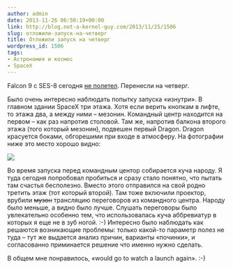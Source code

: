 ```yaml
---
author: admin
date: 2013-11-26 06:50:19+00:00
link: http://blog.not-a-kernel-guy.com/2013/11/25/1506
slug: отложили-запуск-на-четверг
title: Отложили запуск на четверг
wordpress_id: 1506
tags:
- Астрономия и космос
- SpaceX
---
```


Falcon 9 c SES-8 сегодня [не полетел](http://www.reddit.com/r/spacex/comments/1rfc17/rspacex_falcon_9_v11_ses8_official_launch/). Перенесли на четверг.

Было очень интересно наблюдать попытку запуска «изнутри». В главном здании SpaceX три этажа.  Хотя если верить кнопкам в лифте, то этажа два, а между ними – мезонин. Командный центр находится на первом – как раз напротив столовой. Там же, напротив балкона второго этажа (того который мезонин), подвешен первый Dragon. Dragon красуется боками, обгорешими при входе в атмосферу. На фотографии ниже это место хорошо видно: 

[![](/2013/11/img_2531_1-300x200.jpg)](/2013/11/img_2531_1.jpg)

Во время запуска перед командным центор собирается куча народу. Я туда сегодня попробовал пробиться и сразу стало понятно, что пытать там счастья бесполезно. Вместо этого отправился на свой родно третить этаж (тот который второй). Там тоже включили проектор, врубили <del>музон</del> трансляцию переговоров из командного центра. Народу было меньше, а видно было лучше. Слушать переговоры было увлекательно особенно тем, что использовалась куча аббревиатур в которых я еще не в зуб ногой. :-) Интересно было наблюдать как решаются возникающие проблемы: только какой-то параметр полез не туда – тут же выдается анализ причин, варианты «починки», и согласованно приминается решение что именно нужно сделать.

В общем мне понравилось, «would go to watch a launch again». :-)
